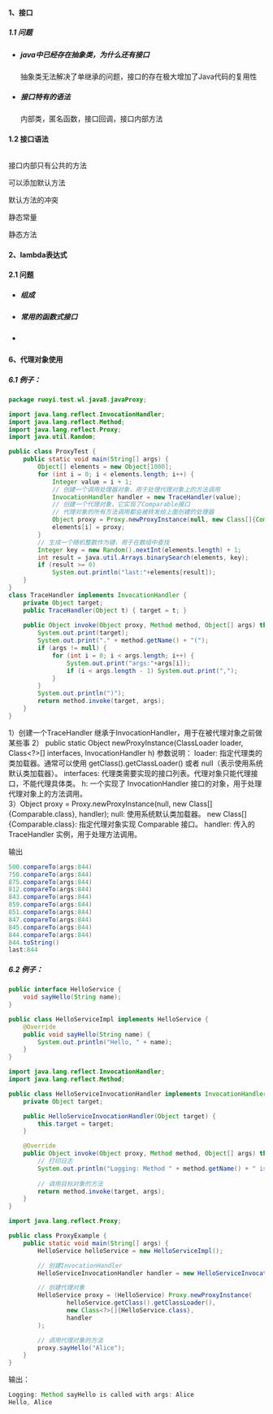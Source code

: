 #### 1、接口

##### 1.1 问题

- ##### java中已经存在抽象类，为什么还有接口

  抽象类无法解决了单继承的问题，接口的存在极大增加了Java代码的复用性

- ##### 接口特有的语法

  内部类，匿名函数，接口回调，接口内部方法

#### 1.2 接口语法

```java

```



接口内部只有公共的方法

可以添加默认方法

默认方法的冲突

静态常量

静态方法







#### 2、lambda表达式

#### 2.1 问题

- ##### 组成

- ##### 常用的函数式接口

- ##### 



#### 6、代理对象使用

##### 6.1 例子：

```java
package ruoyi.test.wl.java8.javaProxy;

import java.lang.reflect.InvocationHandler;
import java.lang.reflect.Method;
import java.lang.reflect.Proxy;
import java.util.Random;

public class ProxyTest {
    public static void main(String[] args) {
        Object[] elements = new Object[1000];
        for (int i = 0; i < elements.length; i++) {
            Integer value = i + 1;
            // 创建一个调用处理器对象，用于处理代理对象上的方法调用
            InvocationHandler handler = new TraceHandler(value);
            // 创建一个代理对象，它实现了Comparable接口
            // 代理对象的所有方法调用都会被转发给上面创建的处理器
            Object proxy = Proxy.newProxyInstance(null, new Class[]{Comparable.class}, handler);
            elements[i] = proxy;
        }
        // 生成一个随机整数作为键，用于在数组中查找
        Integer key = new Random().nextInt(elements.length) + 1;
        int result = java.util.Arrays.binarySearch(elements, key);
        if (result >= 0)
            System.out.println("last:"+elements[result]);
    } 
}
class TraceHandler implements InvocationHandler {
    private Object target;
    public TraceHandler(Object t) { target = t; }
    
    public Object invoke(Object proxy, Method method, Object[] args) throws Throwable {
        System.out.print(target);
        System.out.print("." + method.getName() + "(");
        if (args != null) {
            for (int i = 0; i < args.length; i++) {
                System.out.print("args:"+args[i]);
                if (i < args.length - 1) System.out.print(",");
            }
        }
        System.out.println(")");
        return method.invoke(target, args);
    }
}
```

1）创建一个TraceHandler
	继承于InvocationHandler，用于在被代理对象之前做某些事
2） public static Object newProxyInstance(ClassLoader loader, Class<?>[] interfaces, InvocationHandler h)
	参数说明：
		loader: 指定代理类的类加载器。通常可以使用 getClass().getClassLoader() 或者 null（表示使用系统默认类加载器）。
		interfaces: 代理类需要实现的接口列表。代理对象只能代理接口，不能代理具体类。
		h: 一个实现了 InvocationHandler 接口的对象，用于处理代理对象上的方法调用。	
3）Object proxy = Proxy.newProxyInstance(null, new Class[]{Comparable.class}, handler);
	null: 使用系统默认类加载器。
	new Class[]{Comparable.class}: 指定代理对象实现 Comparable 接口。
	handler: 传入的 TraceHandler 实例，用于处理方法调用。

输出

```java
500.compareTo(args:844)
750.compareTo(args:844)
875.compareTo(args:844)
812.compareTo(args:844)
843.compareTo(args:844)
859.compareTo(args:844)
851.compareTo(args:844)
847.compareTo(args:844)
845.compareTo(args:844)
844.compareTo(args:844)
844.toString()
last:844
```

##### 6.2 例子：

```java
public interface HelloService {
    void sayHello(String name);
}

public class HelloServiceImpl implements HelloService {
    @Override
    public void sayHello(String name) {
        System.out.println("Hello, " + name);
    }
}

```

```java
import java.lang.reflect.InvocationHandler;
import java.lang.reflect.Method;

public class HelloServiceInvocationHandler implements InvocationHandler {
    private Object target;

    public HelloServiceInvocationHandler(Object target) {
        this.target = target;
    }

    @Override
    public Object invoke(Object proxy, Method method, Object[] args) throws Throwable {
        // 打印日志
        System.out.println("Logging: Method " + method.getName() + " is called with args: " + args[0]);
        
        // 调用目标对象的方法
        return method.invoke(target, args);
    }
}

```

```java
import java.lang.reflect.Proxy;

public class ProxyExample {
    public static void main(String[] args) {
        HelloService helloService = new HelloServiceImpl();

        // 创建InvocationHandler
        HelloServiceInvocationHandler handler = new HelloServiceInvocationHandler(helloService);

        // 创建代理对象
        HelloService proxy = (HelloService) Proxy.newProxyInstance(
                helloService.getClass().getClassLoader(),
                new Class<?>[]{HelloService.class},
                handler
        );

        // 调用代理对象的方法
        proxy.sayHello("Alice");
    }
}

```

输出：

```java
Logging: Method sayHello is called with args: Alice
Hello, Alice
```

